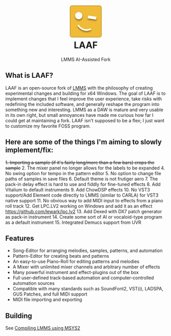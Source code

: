 <div align="center">
	<h1>
	<img src="./LAAF Logo.png" width=100px alt="LAAF Logo"><br>LAAF
	</h1>
	<p>LMMS AI-Assisted Fork</p>
</div>

## What is LAAF?

LAAF is an open-source fork of [LMMS](https://github.com/LMMS) with the philosophy of creating experimental changes and building for x64 Windows.
The goal of LAAF is to implement changes that I feel improve the user experience, take risks with redefining the included software, and generally
reshape the program into something new and interesting. LMMS as a DAW is mature and very usable in its own right, but small annoyances have made me
curious how far I could get at maintaining a fork. LAAF isn't supposed to be a flex; I just want to customize my favorite FOSS program.

## Here are some of the things I'm aiming to slowly implement/fix:
~~1. Importing a sample (if it's fairly long/more than a few bars) crops the sample~~
2. The mixer panel no longer allows for the labels to be expanded
4. No swing option for tempo in the pattern editor
5. No option to change file paths of samples in save files
6. Default theme is not frutiger aero
7. The pack-in delay effect is hard to use and fiddly for fine-tuned effects
8. Add Vitalium to default instruments
9. Add ChowDSP effects
10. No VST3 support/Add Element code directly to LMMS (similar to CARLA) for VST3 native support
11. No obvious way to add MIDI input to effects from a piano roll track
12. Get LPC.LV2 working on Windows and add it as an effect https://github.com/lewark/lpc.lv2
13. Add Dexed with DX7 patch generator as pack-in instrument
14. Create some sort of AI or vocaloid-type program as a default instrument
15. Integrated Demucs support from UVR

## Features

* Song-Editor for arranging melodies, samples, patterns, and automation
* Pattern-Editor for creating beats and patterns
* An easy-to-use Piano-Roll for editing patterns and melodies
* A Mixer with unlimited mixer channels and arbitrary number of effects
* Many powerful instrument and effect-plugins out of the box
* Full user-defined track-based automation and computer-controlled automation sources
* Compatible with many standards such as SoundFont2, VST(i), LADSPA, GUS Patches, and full MIDI support
* MIDI file importing and exporting

## Building

See [Compiling LMMS using MSYS2](https://github.com/LMMS/lmms/wiki/dependencies-windows#windows-msys2)